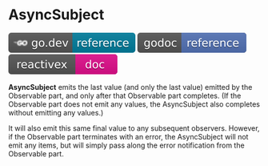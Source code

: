 # AsyncSubject

[![](../../svg/godev.svg)](https://pkg.go.dev/github.com/reactivego/rx/test/AsyncSubject?tab=doc)
[![](../../svg/godoc.svg)](https://godoc.org/github.com/reactivego/rx/test/AsyncSubject)
[![](../../svg/rx.svg)](http://reactivex.io/documentation/subject.html)

**AsyncSubject** emits the last value (and only the last value) emitted by the
Observable part, and only after that Observable part completes. (If the
Observable part does not emit any values, the AsyncSubject also completes
without emitting any values.)

It will also emit this same final value to any subsequent observers.
However, if the Observable part terminates with an error, the AsyncSubject
will not emit any items, but will simply pass along the error notification
from the Observable part.
